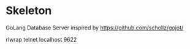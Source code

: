 # Skeleton
GoLang Database Server inspired by https://github.com/schollz/gojot/


rlwrap telnet localhost 9622
